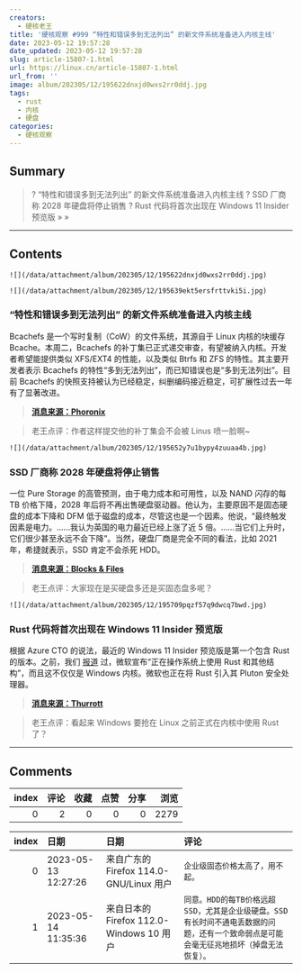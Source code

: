 ```yaml
---
creators:
  - 硬核老王
title: '硬核观察 #999 “特性和错误多到无法列出” 的新文件系统准备进入内核主线'
date: 2023-05-12 19:57:28
date_updated: 2023-05-12 19:57:28
slug: article-15807-1.html
url: https://linux.cn/article-15807-1.html
url_from: ''
image: album/202305/12/195622dnxjd0wxs2rr0ddj.jpg
tags:
  - rust
  - 内核
  - 硬盘
categories:
  - 硬核观察
---
```


## Summary

> ? “特性和错误多到无法列出” 的新文件系统准备进入内核主线
> ? SSD 厂商称 2028 年硬盘将停止销售
> ? Rust 代码将首次出现在 Windows 11 Insider 预览版
> » 
> »

***

<!-- more -->

## Contents

`![](/data/attachment/album/202305/12/195622dnxjd0wxs2rr0ddj.jpg)`

`![](/data/attachment/album/202305/12/195639ekt5ersfrttvki5i.jpg)`

### “特性和错误多到无法列出” 的新文件系统准备进入内核主线

Bcachefs 是一个写时复制（CoW）的文件系统，其源自于 Linux 内核的块缓存 Bcache。本周二，Bcachefs 的补丁集已正式递交审查，有望被纳入内核。开发者希望能提供类似 XFS/EXT4 的性能，以及类似 Btrfs 和 ZFS 的特性。其主要开发者表示 Bcachefs 的特性“多到无法列出”，而已知错误也是“多到无法列出”。目前 Bcachefs 的快照支持被认为已经稳定，纠删编码接近稳定，可扩展性过去一年有了显著改进。

> 
> **[消息来源：Phoronix](https://www.phoronix.com/news/Bcachefs-For-Review-Linux)**
> 
> 
> 

> 
> 老王点评：作者这样提交他的补丁集会不会被 Linus 喷一脸啊~
> 
> 
> 

`![](/data/attachment/album/202305/12/195652y7u1bypy4zuuaa4b.jpg)`

### SSD 厂商称 2028 年硬盘将停止销售

一位 Pure Storage 的高管预测，由于电力成本和可用性，以及 NAND 闪存的每 TB 价格下降，2028 年后将不再出售硬盘驱动器。他认为，主要原因不是固态硬盘的成本下降和 DFM 低于磁盘的成本，尽管这也是一个因素。他说，“最终触发因素是电力。……我认为英国的电力最近已经上涨了近 5 倍。……当它们上升时，它们很少甚至永远不会下降”。当然，硬盘厂商是完全不同的看法，比如 2021 年，希捷就表示，SSD 肯定不会杀死 HDD。

> 
> **[消息来源：Blocks & Files](https://blocksandfiles.com/2023/05/09/pure-no-more-hard-drives-2028/)**
> 
> 
> 

> 
> 老王点评：大家现在是买硬盘多还是买固态盘多呢？
> 
> 
> 

`![](/data/attachment/album/202305/12/195709pqzf57q9dwcq7bwd.jpg)`

### Rust 代码将首次出现在 Windows 11 Insider 预览版

根据 Azure CTO 的说法，最近的 Windows 11 Insider 预览版是第一个包含 Rust 的版本。之前，我们 [报道](https://linux.cn/article-15763-1.html) 过，微软宣布“正在操作系统上使用 Rust 和其他结构”，而且这不仅仅是 Windows 内核。微软也正在将 Rust 引入其 Pluton 安全处理器。

> 
> **[消息来源：Thurrott](https://www.thurrott.com/windows/windows-11/282995/first-rust-code-shows-up-in-the-windows-11-kernel)**
> 
> 
> 

> 
> 老王点评：看起来 Windows 要抢在 Linux 之前正式在内核中使用 Rust 了？
> 
> 
>

***

## Comments


|   index |   评论 |   收藏 |   点赞 |   分享 |   浏览 |
|--------:|-------:|-------:|-------:|-------:|-------:|
|       0 |      2 |      0 |      0 |      0 |   2279 |

|   index | 日期                | 日期                                     | 评论                                                                                                                                    |
|--------:|:--------------------|:-----------------------------------------|:----------------------------------------------------------------------------------------------------------------------------------------|
|       0 | 2023-05-13 12:27:26 | 来自广东的 Firefox 114.0-GNU/Linux 用户  | `企业级固态价格太高了，用不起。`                                                                                                        |
|       1 | 2023-05-14 11:35:36 | 来自日本的 Firefox 112.0-Windows 10 用户 | `同意。HDD的每TB价格远超SSD，尤其是企业级硬盘。SSD有长时间不通电丢数据的问题，还有一个致命弱点是可能会毫无征兆地损坏（掉盘无法恢复）。` |
